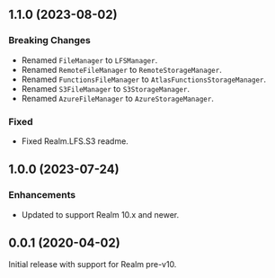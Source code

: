 ## 1.1.0 (2023-08-02)

### Breaking Changes
* Renamed `FileManager` to `LFSManager`.
* Renamed `RemoteFileManager` to `RemoteStorageManager`.
* Renamed `FunctionsFileManager` to `AtlasFunctionsStorageManager`.
* Renamed `S3FileManager` to `S3StorageManager`.
* Renamed `AzureFileManager` to `AzureStorageManager`.

### Fixed
* Fixed Realm.LFS.S3 readme.


## 1.0.0 (2023-07-24)

### Enhancements
* Updated to support Realm 10.x and newer.


## 0.0.1 (2020-04-02)

Initial release with support for Realm pre-v10.